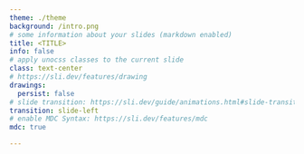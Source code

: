 ```yaml
---
theme: ./theme
background: /intro.png
# some information about your slides (markdown enabled)
title: <TITLE>
info: false
# apply unocss classes to the current slide
class: text-center
# https://sli.dev/features/drawing
drawings:
  persist: false
# slide transition: https://sli.dev/guide/animations.html#slide-transitions
transition: slide-left
# enable MDC Syntax: https://sli.dev/features/mdc
mdc: true

---
```


## <TITLE>

#### Day <DAY>

---
src: <SRC>
---